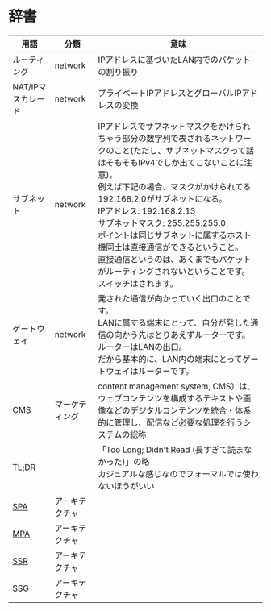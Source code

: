 # 辞書

| 用語                                                           | 分類           | 意味                                                                                                                                                                                                                                                                                                                                                                                                                                                                                         |
| -------------------------------------------------------------- | -------------- | -------------------------------------------------------------------------------------------------------------------------------------------------------------------------------------------------------------------------------------------------------------------------------------------------------------------------------------------------------------------------------------------------------------------------------------------------------------------------------------------- |
| ルーティング                                                   | network        | IPアドレスに基づいたLAN内でのパケットの割り振り                                                                                                                                                                                                                                                                                                                                                                                                                                              |
| NAT/IPマスカレード                                             | network        | プライベートIPアドレスとグローバルIPアドレスの変換                                                                                                                                                                                                                                                                                                                                                                                                                                           |
| サブネット                                                     | network        | IPアドレスでサブネットマスクをかけられちゃう部分の数字列で表されるネットワークのこと(ただし、サブネットマスクって話はそもそもIPv4でしか出てこないことに注意)。<br>例えば下記の場合、マスクがかけられてる192.168.2.0がサブネットになる。<br>IPアドレス: 192.168.2.13<br>サブネットマスク: 255.255.255.0<br>ポイントは同じサブネットに属するホスト機同士は直接通信ができるということ。<br>直接通信というのは、あくまでもパケットがルーティングされないということです。<br>スイッチはされます。 |
| ゲートウェイ                                                   | network        | 発された通信が向かっていく出口のことです。<br>LANに属する端末にとって、自分が発した通信の向かう先はとりあえずルーターです。<br>ルーターはLANの出口。<br>だから基本的に、LAN内の端末にとってゲートウェイはルーターです。                                                                                                                                                                                                                                                                      |
| CMS                                                            | マーケティング | content management system, CMS）は、ウェブコンテンツを構成するテキストや画像などのデジタルコンテンツを統合・体系的に管理し、配信など必要な処理を行うシステムの総称                                                                                                                                                                                                                                                                                                                           |
| TL;DR                                                          |                | 「Too Long; Didn't Read (長すぎて読まなかった)」の略<br>カジュアルな感じなのでフォーマルでは使わないほうがいい                                                                                                                                                                                                                                                                                                                                                                               |
| [SPA](https://zenn.dev/rinda_1994/articles/e6d8e3150b312d#spa) | アーキテクチャ |                                                                                                                                                                                                                                                                                                                                                                                                                                                                                              |
| [MPA](https://zenn.dev/rinda_1994/articles/e6d8e3150b312d#mpa) | アーキテクチャ |                                                                                                                                                                                                                                                                                                                                                                                                                                                                                              |
| [SSR](https://zenn.dev/rinda_1994/articles/e6d8e3150b312d#ssr) | アーキテクチャ |                                                                                                                                                                                                                                                                                                                                                                                                                                                                                              |
| [SSG](https://zenn.dev/rinda_1994/articles/e6d8e3150b312d#ssg) | アーキテクチャ |                                                                                                                                                                                                                                                                                                                                                                                                                                                                                              |
